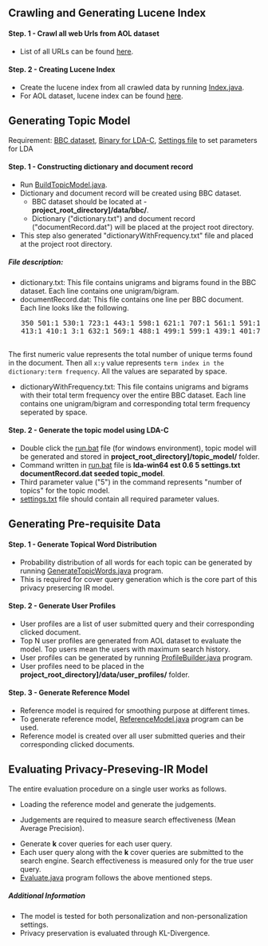 
## Crawling and Generating Lucene Index

#### Step. 1 - Crawl all web Urls from AOL dataset
  * List of all URLs can be found [here](https://drive.google.com/a/virginia.edu/file/d/0B8ZGlkqDw7hFNkc0c0p1OVF2YTA/view).

#### Step. 2 - Creating Lucene Index
  * Create the lucene index from all crawled data by running [Index.java](https://github.com/wasiuva/Privacy-Preserving-IR/blob/master/src/edu/virginia/cs/index/Indexer.java).
  * For AOL dataset, lucene index can be found [here](https://drive.google.com/a/virginia.edu/folderview?id=0B8ZGlkqDw7hFV2trYW9ETmo4cGc&usp=sharing).

## Generating Topic Model

Requirement: [BBC dataset](http://mlg.ucd.ie/datasets/bbc.html), [Binary for LDA-C](https://github.com/magsilva/lda-c/tree/master/bin), [Settings file](https://github.com/wasiuva/Privacy-Preserving-IR/blob/master/settings.txt) to set parameters for LDA

#### Step. 1 - Constructing dictionary and document record
  * Run [BuildTopicModel.java](https://github.com/wasiuva/Privacy-Preserving-IR/blob/master/src/edu/virginia/cs/model/BuildTopicModel.java).
  * Dictionary and document record will be created using BBC dataset.
    + BBC dataset should be located at - **project_root_directory]/data/bbc/**.
    + Dictionary ("dictionary.txt") and document record ("documentRecord.dat") will be placed at the project root directory.
  * This step also generated "dictionaryWithFrequency.txt" file and placed at the project root directory.

##### File description:
  * dictionary.txt: This file contains unigrams and bigrams found in the BBC dataset. Each line contains one unigram/bigram.
  * documentRecord.dat: This file contains one line per BBC document. Each line looks like the following.
  <pre>
   350 501:1 530:1 723:1 443:1 598:1 621:1 707:1 561:1 591:1 490:1 483:1 487:1 438:1 688:1 573:1 604:1 471:2
   413:1 410:1 3:1 632:1 569:1 488:1 499:1 599:1 439:1 401:7 595:2 713:1 526:1 648:1 179:1 626:1 518:3 655:1
  </pre>
  The first numeric value represents the total number of unique terms found in the document. Then all <code>x:y</code> value represents <code>term index in the dictionary:term frequency</code>. All the values are separated by space.
  * dictionaryWithFrequency.txt: This file contains unigrams and bigrams with their total term frequency over the entire BBC dataset.     Each line contains one unigram/bigram and corresponding total term frequency seperated by space.

#### Step. 2 - Generate the topic model using LDA-C

  * Double click the [run.bat](https://github.com/wasiuva/Privacy-Preserving-IR/blob/master/run-lda.bat) file (for windows environment), topic model will be generated and stored in **project_root_directory]/topic_model/** folder.
  * Command written in [run.bat](https://github.com/wasiuva/Privacy-Preserving-IR/blob/master/run-lda.bat) file is **lda-win64 est 0.6 5 settings.txt documentRecord.dat seeded topic_model**.
  * Third parameter value ("5") in the command represents "number of topics" for the topic model.
  * [settings.txt](https://github.com/wasiuva/Privacy-Preserving-IR/blob/master/settings.txt) file should contain all required parameter values.

## Generating Pre-requisite Data

#### Step. 1 - Generate Topical Word Distribution

 * Probability distribution of all words for each topic can be generated by running [GenerateTopicWords.java](https://github.com/wasiuva/Privacy-Preserving-IR/blob/master/src/edu/virginia/cs/model/GenerateTopicWords.java) program.
 * This is required for cover query generation which is the core part of this privacy presercing IR model.

#### Step. 2 - Generate User Profiles

 * User profiles are a list of user submitted query and their corresponding clicked document.
 * Top N user profiles are generated from AOL dataset to evaluate the model. Top users mean the users with maximum search history.
 * User profiles can be generated by running [ProfileBuilder.java](https://github.com/wasiuva/Privacy-Preserving-IR/blob/master/src/edu/virginia/cs/parser/ProfileBuilder.java) program.
 * User profiles need to be placed in the **project_root_directory]/data/user_profiles/** folder.

#### Step. 3 - Generate Reference Model

 * Reference model is required for smoothing purpose at different times.
 * To generate reference model, [ReferenceModel.java](https://github.com/wasiuva/Privacy-Preserving-IR/blob/master/src/edu/virginia/cs/user/ReferenceModel.java) program can be used.
 * Reference model is created over all user submitted queries and their corresponding clicked documents.

## Evaluating Privacy-Preseving-IR Model

The entire evaluation procedure on a single user works as follows.
 * Loading the reference model and generate the judgements.
  + Judgements are required to measure search effectiveness (Mean Average Precision).
 * Generate **k** cover queries for each user query.
 * Each user query along with the **k** cover queries are submitted to the search engine. Search effectiveness is measured only for the true user query.
 * [Evaluate.java](https://github.com/wasiuva/Privacy-Preserving-IR/blob/master/src/edu/virginia/cs/eval/Evaluate.java) program follows the above mentioned steps.
 
##### Additional Information

* The model is tested for both personalization and non-personalization settings.
* Privacy preservation is evaluated through KL-Divergence.


